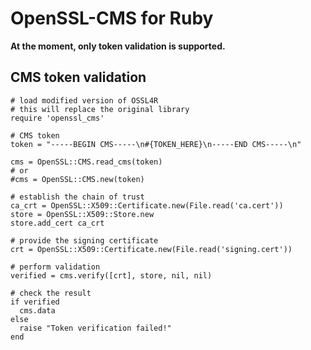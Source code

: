 OpenSSL-CMS for Ruby
====================
**At the moment, only token validation is supported.**

## CMS token validation
~~~
# load modified version of OSSL4R
# this will replace the original library
require 'openssl_cms'

# CMS token
token = "-----BEGIN CMS-----\n#{TOKEN_HERE}\n-----END CMS-----\n"

cms = OpenSSL::CMS.read_cms(token)
# or
#cms = OpenSSL::CMS.new(token)

# establish the chain of trust
ca_crt = OpenSSL::X509::Certificate.new(File.read('ca.cert'))
store = OpenSSL::X509::Store.new
store.add_cert ca_crt

# provide the signing certificate
crt = OpenSSL::X509::Certificate.new(File.read('signing.cert'))

# perform validation
verified = cms.verify([crt], store, nil, nil)

# check the result
if verified
  cms.data
else
  raise "Token verification failed!"
end
~~~
